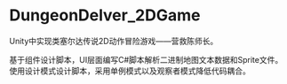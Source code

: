 # DungeonDelver_2DGame
Unity中实现类塞尔达传说2D动作冒险游戏——营救陈师长。

基于组件设计脚本，UI层面编写C#脚本解析二进制地图文本数据和Sprite文件。 使用设计模式设计脚本，采用单例模式以及观察者模式降低代码耦合。
